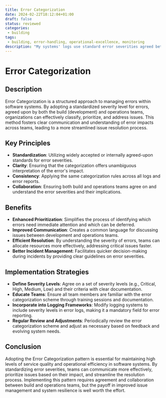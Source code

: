 ```yaml
---
title: Error Categorization
date: 2024-02-22T18:12:04+01:00
draft: false
status: reviewed
categories: 
 - building
tags: 
 - building, error-handling, operational-excellence, monitoring
description: "My systems' logs use standard error severities agreed between the build and operations​​​​​​​."
---
```


# Error Categorization

## Description

Error Categorization is a structured approach to managing errors within software systems. By adopting a standardized severity level for errors, agreed upon by both the build (development) and operations teams, organizations can effectively classify, prioritize, and address issues. This method fosters clear communication and understanding of error impacts across teams, leading to a more streamlined issue resolution process.

## Key Principles

- **Standardization**: Utilizing widely accepted or internally agreed-upon standards for error severities.
- **Clarity**: Ensuring that the categorization offers unambiguous interpretation of the error's impact.
- **Consistency**: Applying the same categorization rules across all logs and error reports.
- **Collaboration**: Ensuring both build and operations teams agree on and understand the error severities and their implications.

## Benefits

- **Enhanced Prioritization**: Simplifies the process of identifying which errors need immediate attention and which can be deferred.
- **Improved Communication**: Creates a common language for discussing issues between development and operations teams.
- **Efficient Resolution**: By understanding the severity of errors, teams can allocate resources more effectively, addressing critical issues faster.
- **Better Incident Management**: Facilitates quicker decision-making during incidents by providing clear guidelines on error severities.

## Implementation Strategies

- **Define Severity Levels**: Agree on a set of severity levels (e.g., Critical, High, Medium, Low) and their criteria with clear documentation.
- **Educate Teams**: Ensure all team members are familiar with the error categorization scheme through training sessions and documentation.
- **Incorporate into Logging Frameworks**: Modify logging systems to include severity levels in error logs, making it a mandatory field for error reporting.
- **Regular Review and Adjustments**: Periodically review the error categorization scheme and adjust as necessary based on feedback and evolving system needs.

## Conclusion

Adopting the Error Categorization pattern is essential for maintaining high levels of service quality and operational efficiency in software systems. By standardizing error severities, teams can communicate more effectively, prioritize issues based on their impact, and streamline the resolution process. Implementing this pattern requires agreement and collaboration between build and operations teams, but the payoff in improved issue management and system resilience is well worth the effort.